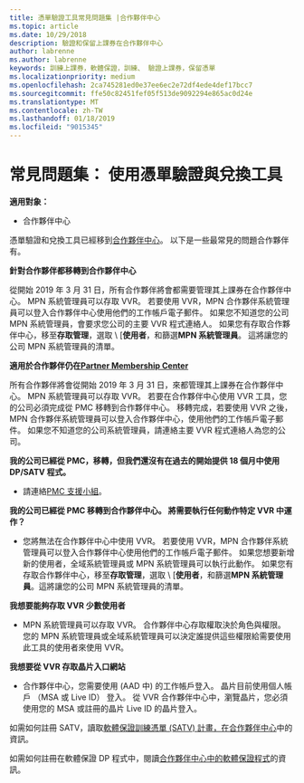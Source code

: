 ```yaml
---
title: 憑單驗證工具常見問題集 |合作夥伴中心
ms.topic: article
ms.date: 10/29/2018
description: 驗證和保留上課券在合作夥伴中心
author: labrenne
ms.author: labrenne
keywords: 訓練上課券，軟體保證，訓練、 驗證上課券，保留憑單
ms.localizationpriority: medium
ms.openlocfilehash: 2ca745281ed0e37ee6ec2e72df4ede4def17bcc7
ms.sourcegitcommit: ffe50c82451fef05f513de9092294e865ac0d24e
ms.translationtype: MT
ms.contentlocale: zh-TW
ms.lasthandoff: 01/18/2019
ms.locfileid: "9015345"
---
```

# <a name="faq-using-the-voucher-validation-and-redemption-tool"></a>常見問題集： 使用憑單驗證與兌換工具 

**適用對象：**

- 合作夥伴中心

憑單驗證和兌換工具已經移到[合作夥伴中心](https://partner.microsoft.com/en-us/pcv/dashboard/overview)。 以下是一些最常見的問題合作夥伴有。 

**針對合作夥伴都移轉到合作夥伴中心**

 從開始 2019 年 3 月 31 日，所有合作夥伴將會都需要管理其上課券在合作夥伴中心。 MPN 系統管理員可以存取 VVR。 若要使用 VVR，MPN 合作夥伴系統管理員可以登入合作夥伴中心使用他們的工作帳戶電子郵件。 如果您不知道您的公司 MPN 系統管理員，會要求您公司的主要 VVR 程式連絡人。  如果您有存取合作夥伴中心，移至**存取管理**，選取 \ [**使用者**，和篩選**MPN 系統管理員**。 這將讓您的公司 MPN 系統管理員的清單。  

**適用於合作夥伴仍在[Partner Membership Center](https://partner.microsoft.com/)**

所有合作夥伴將會從開始 2019 年 3 月 31 日，來都管理其上課券在合作夥伴中心。 MPN 系統管理員可以存取 VVR。 若要在合作夥伴中心使用 VVR 工具，您的公司必須完成從 PMC 移轉到合作夥伴中心。 移轉完成，若要使用 VVR 之後，MPN 合作夥伴系統管理員可以登入合作夥伴中心，使用他們的工作帳戶電子郵件。 如果您不知道您的公司系統管理員，請連絡主要 VVR 程式連絡人為您的公司。  


**我的公司已經從 PMC，移轉，但我們還沒有在過去的開始提供 18 個月中使用 DP/SATV 程式。**

- 請連絡[PMC 支援小組](proghelp@microsoft.com)。 


**我的公司已經從 PMC 移轉到合作夥伴中心。 將需要執行任何動作特定 VVR 中運作？** 

- 您將無法在合作夥伴中心中使用 VVR。  若要使用 VVR，MPN 合作夥伴系統管理員可以登入合作夥伴中心使用他們的工作帳戶電子郵件。 如果您想要新增新的使用者，全域系統管理員或 MPN 系統管理員可以執行此動作。 如果您有存取合作夥伴中心，移至**存取管理**，選取 \ [**使用者**，和篩選**MPN 系統管理員**。這將讓您的公司 MPN 系統管理員的清單。  

**我想要能夠存取 VVR 少數使用者**

- MPN 系統管理員可以存取 VVR。 合作夥伴中心存取權取決於角色與權限。 您的 MPN 系統管理員或全域系統管理員可以決定誰提供這些權限給需要使用此工具的使用者來使用 VVR。

**我想要從 VVR 存取晶片入口網站**

- 合作夥伴中心，您需要使用 (AAD 中) 的工作帳戶登入。  晶片目前使用個人帳戶 （MSA 或 Live ID） 登入。  從 VVR 合作夥伴中心中，瀏覽晶片，您必須使用您的 MSA 或註冊的晶片 Live ID 的晶片登入。

如需如何註冊 SATV，讀取[軟體保證訓練憑單 (SATV) 計畫，在合作夥伴中心](software-assurance-satv.md)中的資訊。

如需如何註冊在軟體保證 DP 程式中，閱讀[合作夥伴中心中的軟體保證程式](software-assurance-dps.md)的資訊。